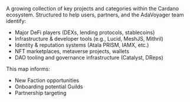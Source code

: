 A growing collection of key projects and categories within the Cardano ecosystem. Structured to help users, partners, and the AdaVoyager team identify:

- Major DeFi players (DEXs, lending protocols, stablecoins)
- Infrastructure & developer tools (e.g., Lucid, MeshJS, Mithril)
- Identity & reputation systems (Atala PRISM, IAMX, etc.)
- NFT marketplaces, metaverse projects, wallets
- DAO tooling and governance infrastructure (Catalyst, DReps)

This map informs:
- New Faction opportunities
- Onboarding potential Guilds
- Partnership targeting